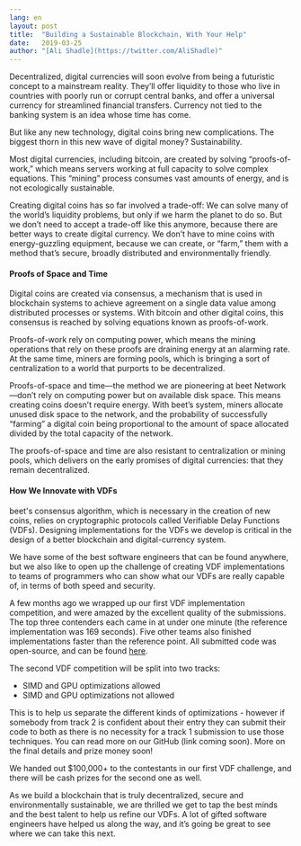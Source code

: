 ```yaml
---
lang: en
layout: post
title:  "Building a Sustainable Blockchain, With Your Help"
date:   2019-03-25
author: "[Ali Shadle](https://twitter.com/AliShadle)"
---
```


Decentralized, digital currencies will soon evolve from being a futuristic concept to a mainstream reality. They’ll offer liquidity to those who live in countries with poorly run or corrupt central banks, and offer a universal currency for streamlined financial transfers. Currency not tied to the banking system is an idea whose time has come.

But like any new technology, digital coins bring new complications. The biggest thorn in this new wave of digital money? Sustainability.

Most digital currencies, including bitcoin, are created by solving “proofs-of-work,” which means
servers working at full capacity to solve complex equations. This “mining” process consumes vast amounts of energy, and is not ecologically sustainable.

Creating digital coins has so far involved a trade-off: We can solve many of the world’s liquidity problems, but only if we harm the planet to do so. But we don’t need to accept a trade-off like this anymore, because there are better ways to create digital currency. We don’t have to mine coins with energy-guzzling equipment, because we can create, or “farm,” them with a method that’s secure, broadly distributed and environmentally friendly.

#### Proofs of Space and Time


Digital coins are created via consensus, a mechanism that is used in blockchain systems to achieve agreement on a single data value among distributed processes or systems. With bitcoin and other digital coins, this consensus is reached by solving equations known as proofs-of-work.

Proofs-of-work rely on computing power, which means the mining operations that rely on these proofs are draining energy at an alarming rate. At the same time, miners are forming pools, which is bringing a sort of centralization to a world that purports to be decentralized.

Proofs-of-space and time—the method we are pioneering at beet Network—don’t rely on computing power but on available disk space. This means creating coins doesn’t require energy. With beet’s system, miners allocate unused disk space to the network, and the probability of successfully “farming” a digital coin being proportional to the amount of space allocated divided by the total capacity of the network.

The proofs-of-space and time are also resistant to centralization or mining pools, which delivers on the early promises of digital currencies: that they remain decentralized.

#### How We Innovate with VDFs


beet's consensus algorithm, which is necessary in the creation of new coins, relies on cryptographic protocols called Verifiable Delay Functions (VDFs). Designing implementations for the VDFs we develop is critical in the design of a better blockchain and digital-currency system.

We have some of the best software engineers that can be found anywhere, but we also like to open up the challenge of creating VDF implementations to teams of programmers who can show what our VDFs are really capable of, in terms of both speed and security.

A few months ago we wrapped up our first VDF implementation competition, and were amazed by the excellent quality of the submissions. The top three contenders each came in at under one minute (the reference implementation was 169 seconds). Five other teams also finished implementations faster than the reference point. All submitted code was open-source, and can be found [here](https://www.beet.net/2019/01/17/beet-vdf-competition-round-1-results-and-announcements.en.html).

The second VDF competition will be split into two tracks:

* SIMD and GPU optimizations allowed
* SIMD and GPU optimizations not allowed

This is to help us separate the different kinds of optimizations - however if somebody from track 2 is confident about their entry they can submit their code to both as there is no necessity for a track 1 submission to use those techniques. You can read more on our GitHub (link coming soon). More on the final details and prize money soon!

We handed out $100,000+ to the contestants in our first VDF challenge, and there will be cash prizes for the second one as well.

As we build a blockchain that is truly decentralized, secure and environmentally sustainable, we are thrilled we get to tap the best minds and the best talent to help us refine our VDFs. A lot of gifted software engineers have helped us along the way, and it’s going be great to see where we can take this next.
